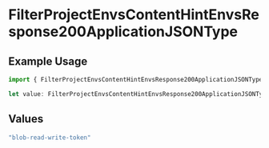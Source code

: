 # FilterProjectEnvsContentHintEnvsResponse200ApplicationJSONType

## Example Usage

```typescript
import { FilterProjectEnvsContentHintEnvsResponse200ApplicationJSONType } from "@vercel/sdk/models/operations";

let value: FilterProjectEnvsContentHintEnvsResponse200ApplicationJSONType = "blob-read-write-token";
```

## Values

```typescript
"blob-read-write-token"
```